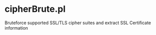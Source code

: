# cipherBrute.pl
Bruteforce supported SSL/TLS cipher suites and extract SSL Certificate information

